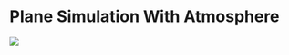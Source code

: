 # Plane Simulation With Atmosphere

<img src="https://user-images.githubusercontent.com/99629720/223340661-4c6add91-69f5-435e-8f4b-749feb92138a.png">
